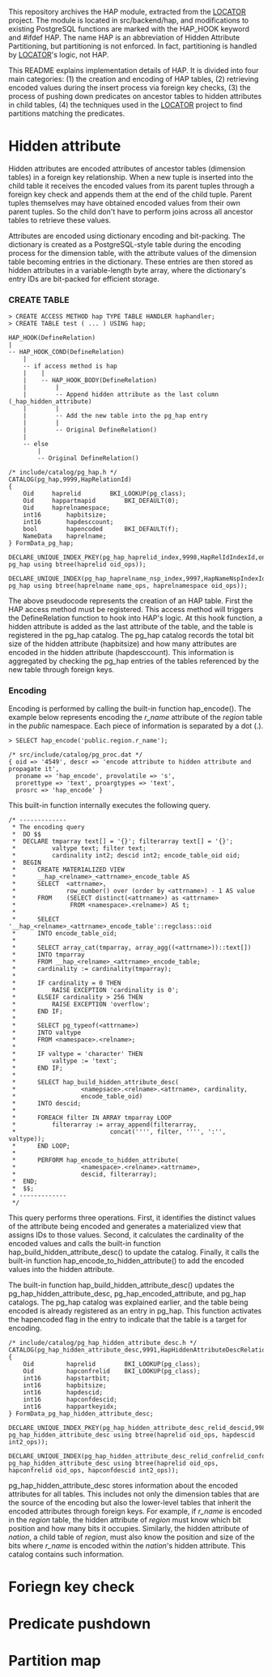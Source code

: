 This repository archives the HAP module, extracted from the [LOCATOR](https://github.com/snu-dbxlab/LOCATOR) project. The module is located in src/backend/hap, and modifications to existing PostgreSQL functions are marked with the HAP_HOOK keyword and #ifdef HAP. The name HAP is an abbreviation of Hidden Attribute Partitioning, but partitioning is not enforced. In fact, partitioning is handled by [LOCATOR](https://github.com/snu-dbxlab/LOCATOR)'s logic, not HAP.

This README explains implementation details of HAP. It is divided into four main categories: (1) the creation and encoding of HAP tables, (2) retrieving encoded values during the insert process via foreign key checks, (3) the process of pushing down predicates on ancestor tables to hidden attributes in child tables, (4) the techniques used in the [LOCATOR](https://github.com/snu-dbxlab/LOCATOR) project to find partitions matching the predicates.

# Hidden attribute

Hidden attributes are encoded attributes of ancestor tables (dimension tables) in a foreign key relationship. When a new tuple is inserted into the child table it receives the encoded values from its parent tuples through a foreign key check and appends them at the end of the child tuple. Parent tuples themselves may have obtained encoded values from their own parent tuples. So the child don't have to perform joins across all ancestor tables to retrieve these values.

Attributes are encoded using dictionary encoding and bit-packing. The dictionary is created as a PostgreSQL-style table during the encoding process for the dimension table, with the attribute values of the dimension table becoming entries in the dictionary. These entries are then stored as hidden attributes in a variable-length byte array, where the dictionary's entry IDs are bit-packed for efficient storage.

### CREATE TABLE

```
> CREATE ACCESS METHOD hap TYPE TABLE HANDLER haphandler;
> CREATE TABLE test ( ... ) USING hap;
```

```
HAP_HOOK(DefineRelation) 
|
-- HAP_HOOK_COND(DefineRelation)
    |
    -- if access method is hap
    |    |
    |    -- HAP_HOOK_BODY(DefineRelation)
    |        |
    |        -- Append hidden attribute as the last column (_hap_hidden_attribute)
    |        |
    |        -- Add the new table into the pg_hap entry
    |        |
    |        -- Original DefineRelation()
    |
    -- else
        |
        -- Original DefineRelation()
```
```
/* include/catalog/pg_hap.h */
CATALOG(pg_hap,9999,HapRelationId)
{
	Oid		haprelid		BKI_LOOKUP(pg_class);
	Oid		happartmapid		BKI_DEFAULT(0);
	Oid		haprelnamespace;
	int16		hapbitsize;
	int16		hapdesccount;
	bool		hapencoded		BKI_DEFAULT(f);
	NameData	haprelname;
} FormData_pg_hap;

DECLARE_UNIQUE_INDEX_PKEY(pg_hap_haprelid_index,9998,HapRelIdIndexId,on pg_hap using btree(haprelid oid_ops));

DECLARE_UNIQUE_INDEX(pg_hap_haprelname_nsp_index,9997,HapNameNspIndexId,on pg_hap using btree(haprelname name_ops, haprelnamespace oid_ops));
```
The above pseudocode represents the creation of an HAP table. First the HAP access method must be registered. This access method will triggers the DefineRelation function to hook into HAP's logic. At this hook function, a hidden attribute is added as the last attribute of the table, and the table is registered in the pg_hap catalog. The pg_hap catalog records the total bit size of the hidden attribute (hapbitsize) and how many attributes are encoded in the hidden attribute (hapdesccount). This information is aggregated by checking the pg_hap entries of the tables referenced by the new table through foreign keys.

### Encoding

Encoding is performed by calling the built-in function hap_encode(). The example below represents encoding the *r_name* attribute of the *region* table in the *public* namespace. Each piece of information is separated by a dot (.).
```
> SELECT hap_encode('public.region.r_name');
```
```
/* src/include/catalog/pg_proc.dat */
{ oid => '4549', descr => 'encode attribute to hidden attribute and propagate it',
  proname => 'hap_encode', provolatile => 's',
  prorettype => 'text', proargtypes => 'text',
  prosrc => 'hap_encode' }
```

This built-in function internally executes the following query.
```
/* -------------
 * The encoding query
 *	DO $$
 *	DECLARE tmparray text[] = '{}'; filterarray text[] = '{}';
 *			valtype text; filter text;
 *			cardinality int2; descid int2; encode_table_oid oid;
 *	BEGIN
 *		CREATE MATERIALIZED VIEW
 *		__hap_<relname>_<attrname>_encode_table AS
 *		SELECT	<attrname>,
 *				row_number() over (order by <attrname>) - 1 AS value
 *		FROM 	(SELECT distinct(<attrname>) as <attrname>
 *				 FROM <namespace>.<relname>) AS t;
 *
 *		SELECT '__hap_<relname>_<attrname>_encode_table'::regclass::oid
 *		INTO encode_table_oid;
 *
 *		SELECT array_cat(tmparray, array_agg((<attrname>))::text[])
 *		INTO tmparray
 *		FROM __hap_<relname>_<attrname>_encode_table;
 *		cardinality := cardinality(tmparray);
 *
 *		IF cardinality = 0 THEN
 *			RAISE EXCEPTION 'cardinality is 0';
 *		ELSEIF cardinality > 256 THEN
 *			RAISE EXCEPTION 'overflow';
 *		END IF;
 *
 *		SELECT pg_typeof(<attrname>)
 *		INTO valtype
 *		FROM <namespace>.<relname>;
 *
 *		IF valtype = 'character' THEN
 *			valtype := 'text';
 *		END IF;
 *
 *		SELECT hap_build_hidden_attribute_desc(
 *					<namepsace>.<relname>.<attrname>, cardinality,
 *					encode_table_oid)
 *		INTO descid;
 *
 *		FOREACH filter IN ARRAY tmparray LOOP
 *			filterarray := array_append(filterarray,
 *							concat('''', filter, '''', ':'', valtype));
 *		END LOOP;
 *
 *		PERFORM hap_encode_to_hidden_attribute(
 *					<namespace>.<relname>.<attrname>,
 *					descid, filterarray);
 *	END;
 *	$$;
 * -------------
 */
```
This query performs three operations. First, it identifies the distinct values of the attribute being encoded and generates a materialized view that assigns IDs to those values. Second, it calculates the cardinality of the encoded values and calls the built-in function hap_build_hidden_attribute_desc() to update the catalog. Finally, it calls the built-in function hap_encode_to_hidden_attribute() to add the encoded values into the hidden attribute.

The built-in function hap_build_hidden_attribute_desc() updates the pg_hap_hidden_attribute_desc, pg_hap_encoded_attribute, and pg_hap catalogs. The pg_hap catalog was explained earlier, and the table being encoded is already registered as an entry in pg_hap. This function activates the hapencoded flag in the entry to indicate that the table is a target for encoding.

```
/* include/catalog/pg_hap_hidden_attribute_desc.h */
CATALOG(pg_hap_hidden_attribute_desc,9991,HapHiddenAttributeDescRelationId)
{
	Oid			haprelid		BKI_LOOKUP(pg_class);
	Oid			hapconfrelid	BKI_LOOKUP(pg_class);
	int16		hapstartbit;
	int16		hapbitsize;
	int16		hapdescid;
	int16		hapconfdescid;
	int16		happartkeyidx;
} FormData_pg_hap_hidden_attribute_desc;

DECLARE_UNIQUE_INDEX_PKEY(pg_hap_hidden_attribute_desc_relid_descid,9989,HapHiddenAttributeDescRelidDescidIndexId,on pg_hap_hidden_attribute_desc using btree(haprelid oid_ops, hapdescid int2_ops));

DECLARE_UNIQUE_INDEX(pg_hap_hidden_attribute_desc_relid_confrelid_confdescid,9990,HapHiddenAttributeDescRelidConfrelidConfdescidIndexId,on pg_hap_hidden_attribute_desc using btree(haprelid oid_ops, hapconfrelid oid_ops, hapconfdescid int2_ops));
```
pg_hap_hidden_attribute_desc stores information about the encoded attributes for all tables. This includes not only the dimension tables that are the source of the encoding but also the lower-level tables that inherit the encoded attributes through foreign keys. For example, if *r_name* is encoded in the *region* table, the hidden attribute of *region* must know which bit position and how many bits it occupies. Similarly, the hidden attribute of *nation*, a child table of *region*, must also know the position and size of the bits where *r_name* is encoded within the *nation*'s hidden attribute. This catalog contains such information.

# Foriegn key check

# Predicate pushdown

# Partition map
